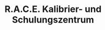 ---
title: "R.A.C.E. Kalibrier- und Schulungszentrum"
url: /willich/r-a-c-e-kalibrier-und-schulungszentrum/
shop: Autowerkstatt
---